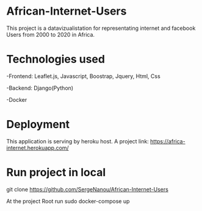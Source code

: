 # African-Internet-Users
This project is a  datavizualistation for representating internet and facebook Users from 2000
to 2020 in Africa.

# Technologies used
-Frontend: Leaflet.js, Javascript, Boostrap, Jquery, Html, Css

-Backend: Django(Python)

-Docker

# Deployment
This application is serving by heroku host.
A project link: https://africa-internet.herokuapp.com/

# Run project in local
git clone https://github.com/SergeNanou/African-Internet-Users

At the project Root run sudo docker-compose up
